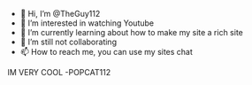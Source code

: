 - 👋 Hi, I’m @TheGuy112
- 👀 I’m interested in watching Youtube
- 🌱 I’m currently learning about how to make my site a rich site
- 💞️ I’m still not collaborating
- 📫 How to reach me, you can use my sites chat

<!---
TheGuy112/TheGuy112 is a ✨ special ✨ repository because its `README.md` (this file) appears on your GitHub profile.
You can click the Preview link to take a look at your changes.
--->
IM VERY COOL -POPCAT112
